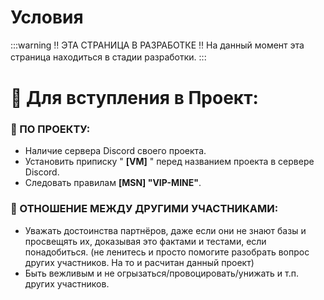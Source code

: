 # Условия
:::warning ‼️ ЭТА СТРАНИЦА В РАЗРАБОТКЕ ‼️
На данный момент эта страница находиться в стадии разработки.
:::
ㅤ
# 📃 Для вступления в Проект:
### **📌 ПО ПРОЕКТУ:** 
- Наличие сервера Discord своего проекта.
- Установить приписку " **[VM]** " перед названием проекта в сервере Discord.
- Следовать правилам **[MSN] "VIP-MINE"**.

### **📌 ОТНОШЕНИЕ МЕЖДУ ДРУГИМИ УЧАСТНИКАМИ:**
- Уважать достоинства партнёров, даже если они не знают базы и просвещять их, доказывая это фактами и тестами, если понадобиться. (не ленитесь и просто помогите разобрать вопрос других участников. На то и расчитан данный проект)
- Быть вежливым и не огрызаться/провоцировать/унижать и т.п. других участников.
